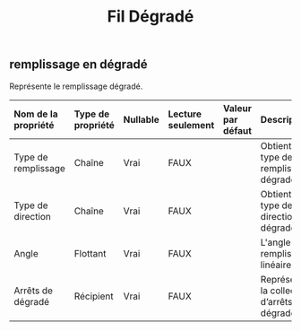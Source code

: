 ﻿---
title: Fil Dégradé
second_title: Aspose.Cells Cloud Documen
type: docs
url: /fr/specification/model/gradientfill/
description: "Aspose.Cells Spécification du modèle cloud : GradientFill. Gérez sans effort Excel et d'autres feuilles de calcul avec des fonctionnalités telles que l'ouverture, la génération, l'édition, le fractionnement, la fusion, la comparaison et la conversion."
kwords: Excel, Office, feuille de calcul, Cloud REST API, GradientFill
weight: 50
---
## **remplissage en dégradé**

 Représente le remplissage dégradé.

| Nom de la propriété| Type de propriété| Nullable| Lecture seulement| Valeur par défaut| Description|
|:- |:- |:- |:- |:- |:- |
| Type de remplissage| Chaîne| Vrai| FAUX|| Obtient le type de remplissage dégradé.|
| Type de direction| Chaîne| Vrai| FAUX|| Obtient le type de direction du dégradé.|
| Angle| Flottant| Vrai| FAUX||L'angle de remplissage linéaire.|
| Arrêts de dégradé| Récipient| Vrai| FAUX|| Représente la collection d’arrêts de dégradé.|


